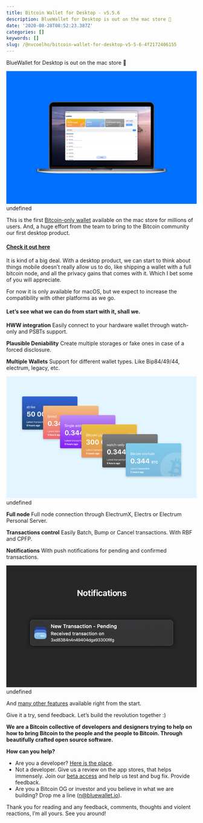 ```yaml
---
title: Bitcoin Wallet for Desktop - v5.5.6
description: BlueWallet for Desktop is out on the mac store 
date: '2020-08-28T08:52:23.387Z'
categories: []
keywords: []
slug: /@nvcoelho/bitcoin-wallet-for-desktop-v5-5-6-4f2172406155
---
```


BlueWallet for Desktop is out on the mac store 

![](img/1__ylHJ4Hf5by83gH6JS5HGFA.png)
undefined

This is the first [Bitcoin-only wallet](https://bluewallet.io) available on the mac store for millions of users. And, a huge effort from the team to bring to the Bitcoin community our first desktop product.

#### [Check it out here](https://bluewallet.io/desktop-bitcoin-wallet/)

It is kind of a big deal. With a desktop product, we can start to think about things mobile doesn’t really allow us to do, like shipping a wallet with a full bitcoin node, and all the privacy gains that comes with it. Which I bet some of you will appreciate.

For now it is only available for macOS, but we expect to increase the compatibility with other platforms as we go.

#### **Let’s see what we can do from start with it, shall we.**

**HWW integration** Easily connect to your hardware wallet through watch-only and PSBTs support.

**Plausible Deniability** Create multiple storages or fake ones in case of a forced disclosure.

**Multiple Wallets** Support for different wallet types. Like Bip84/49/44, electrum, legacy, etc.

![](img/1__OWQvkS45QPso6l8X8FVIPQ.png)
undefined

**Full node** Full node connection through ElectrumX, Electrs or Electrum Personal Server.

**Transactions control** Easily Batch, Bump or Cancel transactions. With RBF and CPFP.

**Notifications** With push notifications for pending and confirmed transactions.

![](img/1__pdu00hpS1hRgjpHcnBfycg.png)
undefined

And [many other features](https://bluewallet.io/features/) available right from the start.

Give it a try, send feedback. Let’s build the revolution together :)

**We are a Bitcoin collective of developers and designers trying to help on how to bring Bitcoin to the people and the people to Bitcoin. Through beautifully crafted open source software.**

**How can you help?**

*   Are you a developer? [Here is the place](https://github.com/BlueWallet/BlueWallet).
*   Not a developer. Give us a review on the app stores, that helps immensely. Join our [beta access](https://testflight.apple.com/join/8KtgcwC6) and help us test and bug fix. Provide feedback.
*   Are you a Bitcoin OG or investor and you believe in what we are building? Drop me a line (n@bluewallet.io).

Thank you for reading and any feedback, comments, thoughts and violent reactions, I’m all yours. See you around!